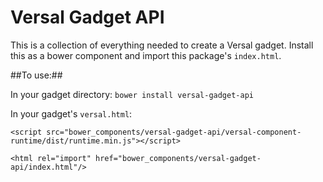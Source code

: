 Versal Gadget API
================

This is a collection of everything needed to create a Versal gadget.
Install this as a bower component and import this package's `index.html`.

##To use:##

In your gadget directory: `bower install versal-gadget-api`

In your gadget's `versal.html`:

`<script src="bower_components/versal-gadget-api/versal-component-runtime/dist/runtime.min.js"></script>`

`<html rel="import" href="bower_components/versal-gadget-api/index.html"/>`
